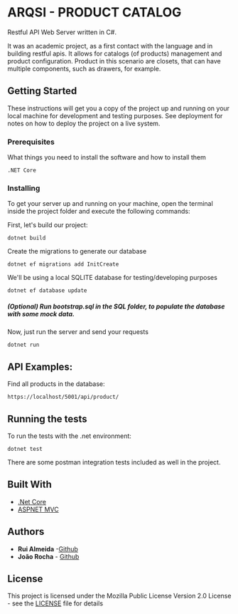 # ARQSI - PRODUCT CATALOG

Restful API Web Server written in C#.

It was an academic project, as a first contact with the language and in building restful apis. It allows for catalogs (of products) management and product configuration. Product in this scenario are closets, that can have multiple components, such as drawers, for example. 


## Getting Started

These instructions will get you a copy of the project up and running on your local machine for development and testing purposes. See deployment for notes on how to deploy the project on a live system.

### Prerequisites

What things you need to install the software and how to install them

```
.NET Core
```

### Installing

To get your server up and running on your machine, open the terminal inside the project folder and execute the following commands:

First, let's build our project:

```
dotnet build
```

Create the migrations to generate our database

```
dotnet ef migrations add InitCreate
```

We'll be using a local SQLITE database for testing/developing purposes

```
dotnet ef database update
```

##### (Optional) Run bootstrap.sql in the SQL folder, to populate the database with some mock data.

Now, just run the server and send your requests

```
dotnet run
```

## API Examples:

Find all products in the database:

```
https://localhost/5001/api/product/
```

## Running the tests

To run the tests with the .net environment:

```
dotnet test
```

There are some postman integration tests included as well in the project.

## Built With
* [.Net Core](https://dotnet.github.io/) 
* [ASPNET MVC](https://www.asp.net/mvc) 

## Authors

* **Rui Almeida** -[Github](https://github.com/ruialmeida51)
* **João Rocha** - [Github](https://github.com/alm0sttt)

## License

This project is licensed under the Mozilla Public License Version 2.0 License - see the [LICENSE](LICENSE) file for details



